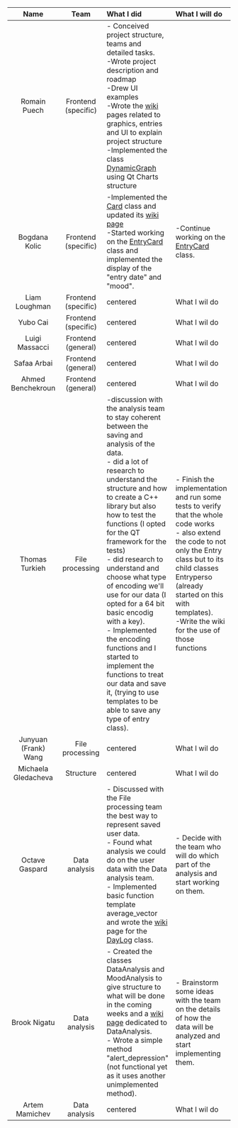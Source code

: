 | Name                 |Team               |      What I did             |  What I will do |
|:----------------------:|:-----------------:|:-------------------------|:------------------|
| Romain Puech         |Frontend (specific)|- Conceived project structure, teams and detailed tasks.<br>-Wrote project description and roadmap<br>-Drew UI examples<br>-Wrote the [wiki](https://github.com/CSE201-project/PaperFriend-desktop-app/wiki) pages related to graphics, entries and UI to explain project structure<br>-Implemented the class [DynamicGraph](https://github.com/orgs/CSE201-project/projects/4/views/2?filterQuery=assignee%3A%40me) using Qt Charts structure<br>| |
| Bogdana Kolic        |Frontend (specific)|     -Implemented the [Card](https://github.com/CSE201-project/PaperFriend-desktop-app/issues/17) class and updated its [wiki page](https://github.com/CSE201-project/PaperFriend-desktop-app/wiki/Card-class) <br> -Started working on the [EntryCard](https://github.com/CSE201-project/PaperFriend-desktop-app/issues/9) class and implemented the display of the "entry date" and "mood".<br>   |   -Continue working on the [EntryCard](https://github.com/CSE201-project/PaperFriend-desktop-app/wiki/EntryCard-class)  class.<br>|
| Liam Loughman        |Frontend (specific)|     centered    | What I wil do |
| Yubo Cai             |Frontend (specific)|     centered   |   What I wil do |
| Luigi Massacci       |Frontend (general) |     centered   |   What I wil do |
| Safaa Arbai          |Frontend (general) |     centered   |   What I wil do |
| Ahmed Benchekroun    |Frontend (general) |     centered   |   What I wil do |
| Thomas Turkieh       |File processing    |-discussion with the analysis team to stay coherent between the saving and analysis of the data.<br> - did a lot of research to understand the structure and how to create a C++ library but also how to test the functions (I opted for the QT framework for the tests) <br> - did research to understand and choose what type of encoding we'll use for our data (I opted for a 64 bit basic encodig with a key).<br> - Implemented the encoding functions and I started to implement the functions to treat our data and save it, (trying to use templates to be able to save any type of entry class). |- Finish the implementation and run some tests to verify that the whole code works<br> - also extend the code to not only the Entry class but to its child classes Entryperso (already started on this with templates). <br> -Write the wiki for the use of those functions|
| Junyuan (Frank) Wang |File processing    |     centered   |   What I wil do |
| Michaela Gledacheva  |Structure          |     centered   |   What I wil do |
| Octave Gaspard       |Data analysis      |- Discussed with the File processing team the best way to represent saved user data.<br>- Found what analysis we could do on the user data with the Data analysis team.<br>- Implemented basic function template average_vector and wrote the [wiki](https://github.com/CSE201-project/PaperFriend-desktop-app/wiki) page for the [DayLog](https://github.com/CSE201-project/PaperFriend-desktop-app/wiki/Day-Log) class.<br>| - Decide with the team who will do which part of the analysis and start working on them.  |
| Brook Nigatu         |Data analysis      |- Created the classes DataAnalysis and MoodAnalysis to give structure to what will be done in the coming weeks and a [wiki page](https://github.com/CSE201-project/PaperFriend-desktop-app/wiki/Data-Analysis) dedicated to DataAnalysis. <br> - Wrote a simple method "alert_depression" (not functional yet as it uses another unimplemented method).| - Brainstorm some ideas with the team on the details of how the data will be analyzed and start implementing them.|
| Artem Mamichev       |Data analysis      |     centered   |   What I wil do |
    
